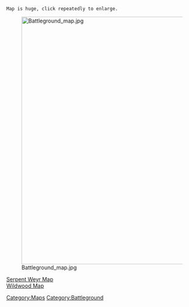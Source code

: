 `Map is huge, click repeatedly to enlarge.`

<figure>
<img src="Battleground_map.jpg" title="Battleground_map.jpg" width="650"
alt="Battleground_map.jpg" />
<figcaption aria-hidden="true">Battleground_map.jpg</figcaption>
</figure>

[Serpent Weyr Map](Serpent_Weyr_Map "wikilink")  
[Wildwood Map](Wildwood_Map "wikilink")

[Category:Maps](Category:Maps "wikilink")
[Category:Battleground](Category:Battleground "wikilink")
